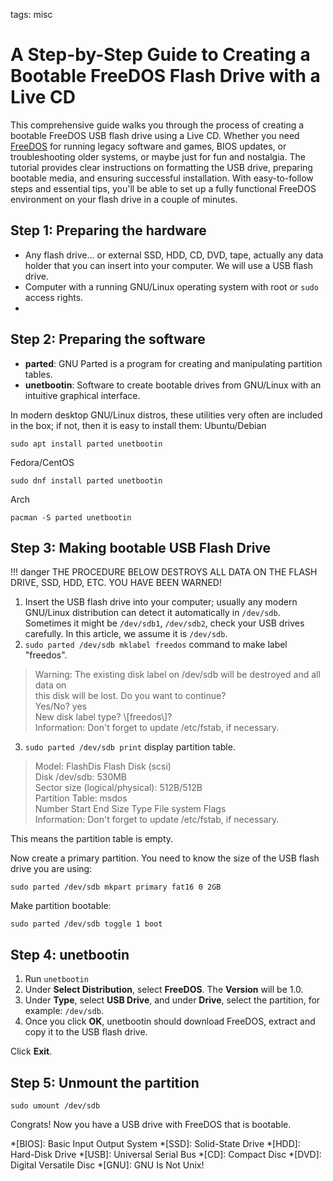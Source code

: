 <!-- Description: Learn to set up a bootable FreeDOS USB for running legacy software and games, BIOS updates, or system recovery. This quick guide covers formatting, bootable media creation, and installation in simple steps. -->

tags: misc

# A Step-by-Step Guide to Creating a Bootable FreeDOS Flash Drive with a Live CD

This comprehensive guide walks you through the process of creating a bootable FreeDOS USB flash drive using a Live CD. Whether you need [FreeDOS](https://freedos.org) for running legacy software and games, BIOS updates, or troubleshooting older systems, or maybe just for fun and nostalgia. The tutorial provides clear instructions on formatting the USB drive, preparing bootable media, and ensuring successful installation. With easy-to-follow steps and essential tips, you'll be able to set up a fully functional FreeDOS environment on your flash drive in a couple of minutes.

## Step 1: Preparing the hardware

- Any flash drive... or external SSD, HDD, CD, DVD, tape, actually any data holder that you can insert into your
  computer. We will use a USB flash drive.
- Computer with a running GNU/Linux operating system with root or `sudo` access rights.
- 
## Step 2: Preparing the software

- **parted**: GNU Parted is a program for creating and manipulating partition tables.
- **unetbootin**: Software to create bootable drives from GNU/Linux with an intuitive graphical interface.

In modern desktop GNU/Linux distros, these utilities very often are included in the box; if not, then it is easy to install them:
Ubuntu/Debian

```shell
sudo apt install parted unetbootin
```

Fedora/CentOS

```shell
sudo dnf install parted unetbootin
```

Arch

```shell
pacman -S parted unetbootin
```

## Step 3: Making bootable USB Flash Drive

!!! danger
    THE PROCEDURE BELOW DESTROYS ALL DATA ON THE FLASH DRIVE, SSD, HDD, ETC. YOU HAVE BEEN WARNED!

1. Insert the USB flash drive into your computer; usually any modern GNU/Linux distribution can detect it automatically in `/dev/sdb`. Sometimes it might be `/dev/sdb1`, `/dev/sdb2`, check your USB drives carefully. In this article, we assume it is `/dev/sdb`. 
2. `sudo parted /dev/sdb mklabel freedos` command to make label "freedos".

  <blockquote>Warning: The existing disk label on /dev/sdb will be destroyed and all data on<br>
  this disk will be lost. Do you want to continue?<br>
  Yes/No? yes<br>
  New disk label type? \[freedos\]?<br>
  Information: Don't forget to update /etc/fstab, if necessary.</blockquote>

3.  `sudo parted /dev/sdb print` display partition table.

  <blockquote>Model: FlashDis Flash Disk (scsi)<br>
  Disk /dev/sdb: 530MB<br>
  Sector size (logical/physical): 512B/512B<br>
  Partition Table: msdos<br>
  Number Start End Size Type File system Flags<br>
  Information: Don't forget to update /etc/fstab, if necessary.</blockquote>

This means the partition table is empty.

Now create a primary partition. You need to know the size of the USB flash drive you are using:

```shell
sudo parted /dev/sdb mkpart primary fat16 0 2GB
```

Make partition bootable:

```shell
sudo parted /dev/sdb toggle 1 boot
```

## Step 4: unetbootin

1. Run `unetbootin`
2. Under **Select Distribution**, select **FreeDOS**. The **Version** will be 1.0.
3. Under **Type**, select **USB Drive**, and under **Drive**, select the partition, for example: `/dev/sdb`.
4. Once you click **OK**, unetbootin should download FreeDOS, extract and copy it to the USB flash drive.

Click **Exit**.

## Step 5: Unmount the partition


```shell
sudo umount /dev/sdb
```

Congrats! Now you have a USB drive with FreeDOS that is bootable.

*[BIOS]: Basic Input Output System
*[SSD]: Solid-State Drive
*[HDD]: Hard-Disk Drive
*[USB]: Universal Serial Bus
*[CD]: Compact Disc
*[DVD]: Digital Versatile Disc
*[GNU]: GNU Is Not Unix!